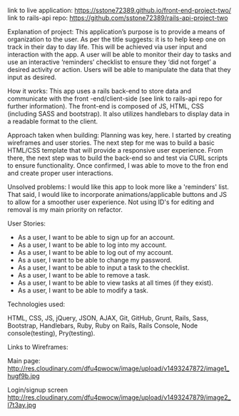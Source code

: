 link to live application: <https://sstone72389.github.io/front-end-project-two/>
link to rails-api repo: <https://github.com/sstone72389/rails-api-project-two>

Explanation of project: This application’s purpose is to provide a means of organization to the user. As per the title suggests: it is to help keep one on track in their day to day life. This will be achieved via user input and interaction with the app. A user will be able to monitor their day to tasks and use an interactive ‘reminders’ checklist to ensure they ‘did not forget’ a desired activity or action. Users will be able to manipulate the data that they input as desired.

How it works: This app uses a rails back-end to store data and communicate with the front -end/client-side (see link to rails-api repo for further information). The front-end is composed of JS, HTML, CSS (including SASS and bootstrap). It also utilizes handlebars to display data in a readable format to the client.

Approach taken when building: Planning was key, here. I started by creating wireframes and user stories. The next step for me was to build a basic HTML/CSS template that will provide a responsive user experience. From there, the next step was to build the back-end so and test via CURL scripts to ensure functionality. Once confirmed, I was able to move to the fron end and create proper user interactions.

Unsolved problems: I would like this app to look more like a 'reminders' list. That said, I would like to incorporate animations/applicable buttons and JS to allow for a smoother user experience. Not using ID's for editing and removal is my main priority on refactor.

User Stories:

* As a user, I want to be able to sign up for an account.
* As a user, I want to be able to log into my account.
* As a user, I want to be able to log out of my account.
* As a user, I want to be able to change my password.
* As a user, I want to be able to input a task to the checklist.
* As a user, I want to be able to remove a task.
* As a user, I want to be able to view tasks at all times (if they exist).
* As a user, I want to be able to modify a task.


Technologies used:

HTML, CSS, JS, jQuery, JSON, AJAX, Git, GitHub, Grunt, Rails, Sass, Bootstrap, Handlebars, Ruby, Ruby on Rails, Rails Console, Node console(testing), Pry(testing).

Links to Wireframes:

Main page:
<http://res.cloudinary.com/dfu4pwocw/image/upload/v1493247872/image1_hugf9b.jpg>

Login/signup screen
<http://res.cloudinary.com/dfu4pwocw/image/upload/v1493247879/image2_l7t3ay.jpg>
